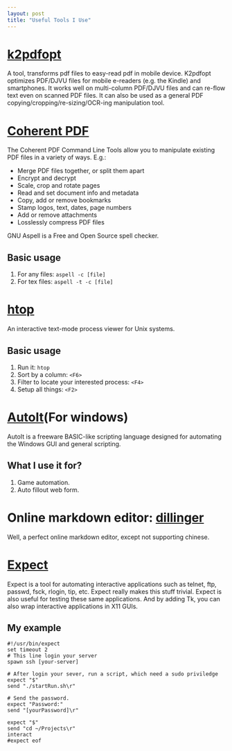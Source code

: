 ```yaml
---
layout: post
title: "Useful Tools I Use"
---
```


# [k2pdfopt](http://www.willus.com/k2pdfopt/)
A tool, transforms pdf files to easy-read pdf in mobile device.
K2pdfopt optimizes PDF/DJVU files for mobile e-readers (e.g. the Kindle) and smartphones. It works well on multi-column PDF/DJVU files and can re-flow text even on scanned PDF files. It can also be used as a general PDF copying/cropping/re-sizing/OCR-ing manipulation tool. 



# [Coherent PDF](http://community.coherentpdf.com)
The Coherent PDF Command Line Tools allow you to manipulate existing PDF files in a variety of ways. E.g.:
* Merge PDF files together, or split them apart
* Encrypt and decrypt
* Scale, crop and rotate pages
* Read and set document info and metadata
* Copy, add or remove bookmarks
* Stamp logos, text, dates, page numbers
* Add or remove attachments
* Losslessly compress PDF files


GNU Aspell is a Free and Open Source spell checker.


## Basic usage
1. For any files: `aspell -c [file]`
2. For tex files: `aspell -t -c [file]`

# [htop](http://hisham.hm/htop/)
An interactive text-mode process viewer for Unix systems.

## Basic usage
1. Run it: `htop`
2. Sort by a column: `<F6>`
3. Filter to locate your interested process: `<F4>`
4. Setup all things: `<F2>`

# [AutoIt](https://www.autoitscript.com/site/autoit/)(For windows)
AutoIt is a freeware BASIC-like scripting language designed for automating the Windows GUI and general scripting. 

## What I use it for?
1. Game automation.
2. Auto fillout web form.


# Online markdown editor: [dillinger](http://dillinger.io)
Well, a perfect online markdown editor, except not supporting chinese.


# [Expect](http://expect.sourceforge.net/)
Expect is a tool for automating interactive applications such as telnet, ftp, passwd, fsck, rlogin, tip, etc. Expect really makes this stuff trivial. Expect is also useful for testing these same applications. And by adding Tk, you can also wrap interactive applications in X11 GUIs.

## My example
~~~
#!/usr/bin/expect
set timeout 2
# This line login your server
spawn ssh [your-server]

# After login your sever, run a script, which need a sudo priviledge
expect "$"
send "./startRun.sh\r"

# Send the password.
expect "Password:"
send "[yourPassword]\r"

expect "$"
send "cd ~/Projects\r"
interact
#expect eof
~~~

